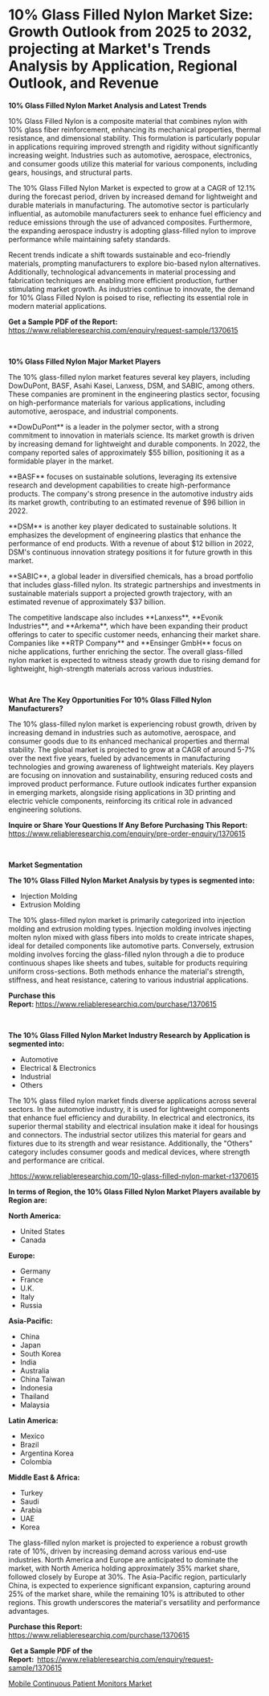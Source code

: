 <p><h1>10% Glass Filled Nylon Market Size: Growth Outlook from 2025 to 2032, projecting at Market's Trends Analysis by Application, Regional Outlook, and Revenue</h1></p><p><strong>10% Glass Filled Nylon Market Analysis and Latest Trends</strong></p>
<p><p>10% Glass Filled Nylon is a composite material that combines nylon with 10% glass fiber reinforcement, enhancing its mechanical properties, thermal resistance, and dimensional stability. This formulation is particularly popular in applications requiring improved strength and rigidity without significantly increasing weight. Industries such as automotive, aerospace, electronics, and consumer goods utilize this material for various components, including gears, housings, and structural parts.</p><p>The 10% Glass Filled Nylon Market is expected to grow at a CAGR of 12.1% during the forecast period, driven by increased demand for lightweight and durable materials in manufacturing. The automotive sector is particularly influential, as automobile manufacturers seek to enhance fuel efficiency and reduce emissions through the use of advanced composites. Furthermore, the expanding aerospace industry is adopting glass-filled nylon to improve performance while maintaining safety standards.</p><p>Recent trends indicate a shift towards sustainable and eco-friendly materials, prompting manufacturers to explore bio-based nylon alternatives. Additionally, technological advancements in material processing and fabrication techniques are enabling more efficient production, further stimulating market growth. As industries continue to innovate, the demand for 10% Glass Filled Nylon is poised to rise, reflecting its essential role in modern material applications.</p></p>
<p><strong>Get a Sample PDF of the Report:&nbsp;</strong> <a href="https://www.reliableresearchiq.com/enquiry/request-sample/1370615?utm_campaign=3453&utm_medium=2&utm_source=Github&utm_content=ia&utm_term=22032025&utm_id=10-glass-filled-nylon">https://www.reliableresearchiq.com/enquiry/request-sample/1370615</a></p>
<p>&nbsp;</p>
<p><strong>10% Glass Filled Nylon Major Market Players</strong></p>
<p><p>The 10% glass-filled nylon market features several key players, including DowDuPont, BASF, Asahi Kasei, Lanxess, DSM, and SABIC, among others. These companies are prominent in the engineering plastics sector, focusing on high-performance materials for various applications, including automotive, aerospace, and industrial components.</p><p>**DowDuPont** is a leader in the polymer sector, with a strong commitment to innovation in materials science. Its market growth is driven by increasing demand for lightweight and durable components. In 2022, the company reported sales of approximately $55 billion, positioning it as a formidable player in the market.</p><p>**BASF** focuses on sustainable solutions, leveraging its extensive research and development capabilities to create high-performance products. The company's strong presence in the automotive industry aids its market growth, contributing to an estimated revenue of $96 billion in 2022.</p><p>**DSM** is another key player dedicated to sustainable solutions. It emphasizes the development of engineering plastics that enhance the performance of end products. With a revenue of about $12 billion in 2022, DSM's continuous innovation strategy positions it for future growth in this market.</p><p>**SABIC**, a global leader in diversified chemicals, has a broad portfolio that includes glass-filled nylon. Its strategic partnerships and investments in sustainable materials support a projected growth trajectory, with an estimated revenue of approximately $37 billion.</p><p>The competitive landscape also includes **Lanxess**, **Evonik Industries**, and **Arkema**, which have been expanding their product offerings to cater to specific customer needs, enhancing their market share. Companies like **RTP Company** and **Ensinger GmbH** focus on niche applications, further enriching the sector. The overall glass-filled nylon market is expected to witness steady growth due to rising demand for lightweight, high-strength materials across various industries.</p></p>
<p>&nbsp;</p>
<p><strong>What Are The Key Opportunities For 10% Glass Filled Nylon Manufacturers?</strong></p>
<p><p>The 10% glass-filled nylon market is experiencing robust growth, driven by increasing demand in industries such as automotive, aerospace, and consumer goods due to its enhanced mechanical properties and thermal stability. The global market is projected to grow at a CAGR of around 5-7% over the next five years, fueled by advancements in manufacturing technologies and growing awareness of lightweight materials. Key players are focusing on innovation and sustainability, ensuring reduced costs and improved product performance. Future outlook indicates further expansion in emerging markets, alongside rising applications in 3D printing and electric vehicle components, reinforcing its critical role in advanced engineering solutions.</p></p>
<p><strong>Inquire or Share Your Questions If Any Before Purchasing This Report:</strong> <a href="https://www.reliableresearchiq.com/enquiry/pre-order-enquiry/1370615?utm_campaign=3453&utm_medium=2&utm_source=Github&utm_content=ia&utm_term=22032025&utm_id=10-glass-filled-nylon">https://www.reliableresearchiq.com/enquiry/pre-order-enquiry/1370615</a></p>
<p>&nbsp;</p>
<p><strong>Market Segmentation</strong></p>
<p><strong>The 10% Glass Filled Nylon Market Analysis by types is segmented into:</strong></p>
<p><ul><li>Injection Molding</li><li>Extrusion Molding</li></ul></p>
<p><p>The 10% glass-filled nylon market is primarily categorized into injection molding and extrusion molding types. Injection molding involves injecting molten nylon mixed with glass fibers into molds to create intricate shapes, ideal for detailed components like automotive parts. Conversely, extrusion molding involves forcing the glass-filled nylon through a die to produce continuous shapes like sheets and tubes, suitable for products requiring uniform cross-sections. Both methods enhance the material's strength, stiffness, and heat resistance, catering to various industrial applications.</p></p>
<p><strong>Purchase this Report:&nbsp;</strong><a href="https://www.reliableresearchiq.com/purchase/1370615?utm_campaign=3453&utm_medium=2&utm_source=Github&utm_content=ia&utm_term=22032025&utm_id=10-glass-filled-nylon">https://www.reliableresearchiq.com/purchase/1370615</a></p>
<p>&nbsp;</p>
<p><strong>The 10% Glass Filled Nylon Market Industry Research by Application is segmented into:</strong></p>
<p><ul><li>Automotive</li><li>Electrical & Electronics</li><li>Industrial</li><li>Others</li></ul></p>
<p><p>The 10% glass filled nylon market finds diverse applications across several sectors. In the automotive industry, it is used for lightweight components that enhance fuel efficiency and durability. In electrical and electronics, its superior thermal stability and electrical insulation make it ideal for housings and connectors. The industrial sector utilizes this material for gears and fixtures due to its strength and wear resistance. Additionally, the "Others" category includes consumer goods and medical devices, where strength and performance are critical.</p></p>
<p><a href="https://www.reliableresearchiq.com/10-glass-filled-nylon-market-r1370615?utm_campaign=3453&utm_medium=2&utm_source=Github&utm_content=ia&utm_term=22032025&utm_id=10-glass-filled-nylon">&nbsp;https://www.reliableresearchiq.com/10-glass-filled-nylon-market-r1370615</a></p>
<p><strong>In terms of Region, the 10% Glass Filled Nylon Market Players available by Region are:</strong></p>
<p>
    <p> <strong> North America: </strong>
        <ul>
            <li>United States</li>
            <li>Canada</li>
        </ul>
        </p> 
    <p> <strong> Europe: </strong>
        <ul>
            <li>Germany</li>
            <li>France</li>
            <li>U.K.</li>
            <li>Italy</li>
            <li>Russia</li>
        </ul>
        </p> 
    <p> <strong> Asia-Pacific: </strong>
        <ul>
            <li>China</li>
            <li>Japan</li>
            <li>South Korea</li>
            <li>India</li>
            <li>Australia</li>
            <li>China Taiwan</li>
            <li>Indonesia</li>
            <li>Thailand</li>
            <li>Malaysia</li>
        </ul>
        </p> 
    <p> <strong> Latin America: </strong>
        <ul>
            <li>Mexico</li>
            <li>Brazil</li>
            <li>Argentina Korea</li>
            <li>Colombia</li>
        </ul>
        </p> 
    <p> <strong> Middle East & Africa: </strong>
        <ul>
            <li>Turkey</li>
            <li>Saudi</li>
            <li>Arabia</li>
            <li>UAE</li>
            <li>Korea</li>
        </ul>
    </p>
    </p>
<p><p>The glass-filled nylon market is projected to experience a robust growth rate of 10%, driven by increasing demand across various end-use industries. North America and Europe are anticipated to dominate the market, with North America holding approximately 35% market share, followed closely by Europe at 30%. The Asia-Pacific region, particularly China, is expected to experience significant expansion, capturing around 25% of the market share, while the remaining 10% is attributed to other regions. This growth underscores the material's versatility and performance advantages.</p></p>
<p><strong>Purchase this Report: </strong><a href="https://www.reliableresearchiq.com/purchase/1370615?utm_campaign=3453&utm_medium=2&utm_source=Github&utm_content=ia&utm_term=22032025&utm_id=10-glass-filled-nylon">https://www.reliableresearchiq.com/purchase/1370615</a></p>
<p>&nbsp;<strong>Get a Sample PDF of the Report:&nbsp;&nbsp;</strong><a href="https://www.reliableresearchiq.com/enquiry/request-sample/1370615?utm_campaign=3453&utm_medium=2&utm_source=Github&utm_content=ia&utm_term=22032025&utm_id=10-glass-filled-nylon">https://www.reliableresearchiq.com/enquiry/request-sample/1370615</a></p>
<p><strong></strong></p>
<p><p><a href="https://github.com/seibttullyjh/Market-Research-Report-List-1/blob/main/mobile-continuous-patient-monitors-market.md?utm_campaign=3453&utm_medium=2&utm_source=Github&utm_content=ia&utm_term=22032025&utm_id=10-glass-filled-nylon">Mobile Continuous Patient Monitors Market</a></p></p>